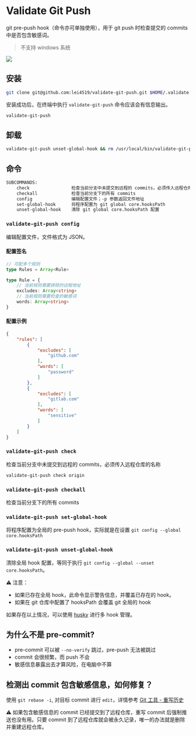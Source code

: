 # Validate Git Push

git pre-push hook（命令亦可单独使用），用于 git push 时检查提交的 commits 中是否包含敏感词。

> 不支持 windows 系统

![](https://gitee.com/lei451927/picture/raw/master/images/20211216134305.png)

## 安装
```sh
git clone git@github.com:lei4519/validate-git-push.git $HOME/.validate-git-push && $HOME/.validate-git-push/scripts/install
```

安装成功后，在终端中执行 `validate-git-push` 命令应该会有信息输出。
```sh
validate-git-push
```

## 卸载

```sh
validate-git-push unset-global-hook && rm /usr/local/bin/validate-git-push && rm -rf ~/.validate-git-push
```

## 命令

```sh
SUBCOMMANDS:
    check                检查当前分支中未提交到远程的 commits，必须传入远程仓库的名称
    checkall             检查当前分支下的所有 commits
    config               编辑配置文件；-p 参数返回文件地址
    set-global-hook      将程序配置为 git global core.hooksPath
    unset-global-hook    清除 git global core.hooksPath 配置
```


### `validate-git-push config`
编辑配置文件，文件格式为 JSON。

#### 配置签名
```ts
// 可配多个规则
type Rules = Array<Rule>

type Rule = {
	// 当前规则需要排除的远程地址
	excludes: Array<string>
	// 当前规则需要检查的敏感词
	words: Array<string>
}
```

#### 配置示例
```json
{
	"rules": [
		{
			"excludes": [
				"github.com"
			],
			"words": [
				"password"
			]
		},
		{
			"excludes": [
				"gitlab.com"
			],
			"words": [
				"sensitive"
			]
		}
	]
}
```

### `validate-git-push check`
检查当前分支中未提交到远程的 commits，必须传入远程仓库的名称

```sh
validate-git-push check origin
```

### `validate-git-push checkall`
检查当前分支下的所有 commits

### `validate-git-push set-global-hook`
将程序配置为全局的 pre-push hook，实际就是在设置 `git config --global core.hooksPath`

### `validate-git-push unset-global-hook`
清除全局 hook 配置，等同于执行 `git config --global --unset core.hooksPath`。

⚠️ 注意：
- 如果已存在全局 hook，此命令显示警告信息，并覆盖已存在的 hook。
- 如果在 git 仓库中配置了 hooksPath 会覆盖 git 全局的 hook

如果存在以上情况，可以使用 [husky](https://github.com/typicode/husky) 进行多 hook 管理。

## 为什么不是 pre-commit?

- pre-commit 可以被 `--no-verify` 跳过，pre-push 无法被跳过
- commit 会很频繁，而 push 不会
- 敏感信息暴露出去才算风险，在电脑中不算

## 检测出 commit 包含敏感信息，如何修复？

使用 `git rebase -i`, 对目标 commit 进行 `edit`，详情参考 [Git 工具 - 重写历史](https://git-scm.com/book/zh/v2/Git-%E5%B7%A5%E5%85%B7-%E9%87%8D%E5%86%99%E5%8E%86%E5%8F%B2)

⚠️  如果包含敏感信息的 commit 已经提交到了远程仓库，重写 commit 后强制推送也没有用。只要 commit 到了远程仓库就会被永久记录，唯一的办法就是删除并重建远程仓库。
